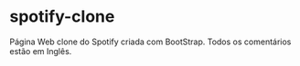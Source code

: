# spotify-clone
Página Web clone do Spotify criada com BootStrap.
Todos os comentários estão em Inglês.
